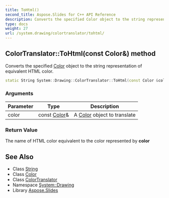 ```yaml
---
title: ToHtml()
second_title: Aspose.Slides for C++ API Reference
description: Converts the specified Color object to the string representation of equivalent HTML color.
type: docs
weight: 27
url: /system.drawing/colortranslator/tohtml/
---
```

## ColorTranslator::ToHtml(const Color\&) method


Converts the specified [Color](../../color/) object to the string representation of equivalent HTML color.

```cpp
static String System::Drawing::ColorTranslator::ToHtml(const Color &color)
```


### Arguments

| Parameter | Type | Description |
| --- | --- | --- |
| color | const [Color](../../color/)\& | A [Color](../../color/) object to translate |

### Return Value

The name of HTML color equivalent to the color represented by **color**

## See Also

* Class [String](../../../system/string/)
* Class [Color](../../color/)
* Class [ColorTranslator](../)
* Namespace [System::Drawing](../../)
* Library [Aspose.Slides](../../../)